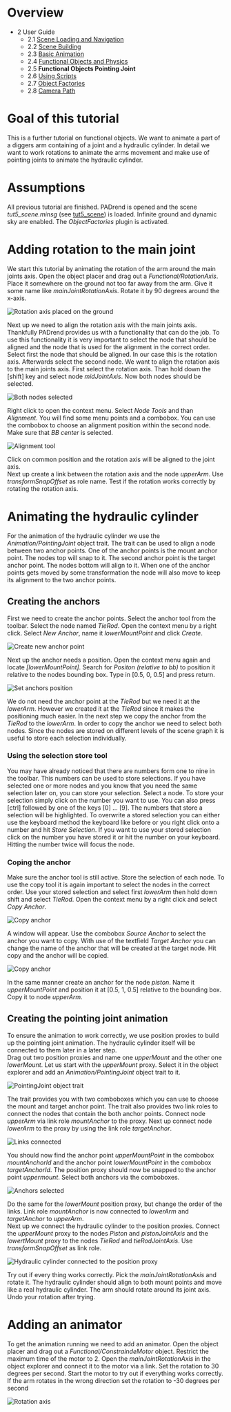 <!------------------------------------------------------------------------------------------------
This work is licensed under the Creative Commons Attribution-ShareAlike 4.0 International License.
 To view a copy of this license, visit http://creativecommons.org/licenses/by-sa/4.0/.
 Author: Florian Pieper (fpieper@mail.uni-paderborn.de)
 PADrend Version 1.0.0
------------------------------------------------------------------------------------------------->
<!---BEGINN_INDEXSECTION--->
<!---Automaticly generated section. Do not edit!!!--->
# Overview
* 2 User Guide
    * 2.1 [Scene Loading and Navigation](../../2_User_Guide/1_Scene_Loading_and_Navigation/Scene_Loading_and_Navigation.md)
    * 2.2 [Scene Building](../../2_User_Guide/2_Scene_Building/Scene_Building.md)
    * 2.3 [Basic Animation](../../2_User_Guide/3_Basic_Animation/Basic_Animation.md)
    * 2.4 [Functional Objects and Physics](../../2_User_Guide/4_Functional_Objects_and_Physics/Functional_Objects_and_Physics.md)
    * 2.5 **Functional Objects Pointing Joint**
    * 2.6 [Using Scripts](../../2_User_Guide/6_Using_Scripts/Using_Scripts.md)
    * 2.7 [Object Factories](../../2_User_Guide/7_Object_Factories/Object_Factories.md)
    * 2.8 [Camera Path](../../2_User_Guide/8_Camera_Path/Camera_Path.md)
<!---END_INDEXSECTION--->

# Goal of this tutorial
This is a further tutorial on functional objects.
We want to animate a part of a diggers arm containing of a joint and a hydraulic cylinder.
In detail we want to work rotations to animate the arms movement and make use of pointing joints to animate the hydraulic cylinder.  

# Assumptions
All previous tutorial are finished.
PADrend is opened and the scene _tut5_scene.minsg_ (see [tut5_scene](scene/tut5_scene.minsg)) is loaded.
Infinite ground and dynamic sky are enabled.
The _ObjectFactories_ plugin is activated.

# Adding rotation to the main joint
We start this tutorial by animating the rotation of the arm around the main joints axis.
Open the object placer and drag out a _Functional/RotationAxis_.
Place it somewhere on the ground not too far away from the arm.
Give it some name like _mainJointRotationAxis_.
Rotate it by 90 degrees around the x-axis.

![Rotation axis placed on the ground](figures/rotation_axis_placed.png)

Next up we need to align the rotation axis with the main joints axis.
Thankfully PADrend provides us with a functionality that can do the job.
To use this functionality it is very important to select the node that should be aligned and the node that is used for the alignment in the correct order.
Select first the node that should be aligned.
In our case this is the rotation axis.
Afterwards select the second node.
We want to align the rotation axis to the main joints axis.
First select the rotation axis.
Than hold down the [shift] key and select node _midJointAxis_.
Now both nodes should be selected.

![Both nodes selected](figures/axis_selected.png)

Right click to open the context menu.
Select _Node Tools_ and than _Alignment_.
You will find some menu points and a combobox.
You can use the combobox to choose an alignment position within the second node.
Make sure that _BB center_ is selected.

![Alignment tool](figures/common_position.png)

Click on common position and the rotation axis will be aligned to the joint axis.  
Next up create a link between the rotation axis and the node _upperArm_.
Use _transformSnapOffset_ as role name.
Test if the rotation works correctly by rotating the rotation axis.

# Animating the hydraulic cylinder
For the animation of the hydraulic cylinder we use the _Animation/PointingJoint_ object trait.
The trait can be used to align a node between two anchor points.
One of the anchor points is the mount anchor point.
The nodes top will snap to it.
The second anchor point is the target anchor point.
The nodes bottom will align to it.
When one of the anchor points gets moved by some transformation the node will also move to keep its alignment to the two anchor points.  

## Creating the anchors
First we need to create the anchor points.
Select the anchor tool from the toolbar.
Select the node named _TieRod_.
Open the context menu by a right click.
Select _New Anchor_, name it _lowerMountPoint_ and click _Create_.

![Create new anchor point](figures/create_anchor.png)

Next up the anchor needs a position.
Open the context menu again and locate _[lowerMountPoint]_.
Search for _Positon (relative to bb)_ to position it relative to the nodes bounding box.
Type in [0.5, 0, 0.5] and press return.

![Set anchors position](figures/set_anchor_position.png)

We do not need the anchor point at the _TieRod_ but we need it at the _lowerArm_.
However we created it at the _TieRod_ since it makes the positioning much easier.
In the next step we copy the anchor from the _TieRod_ to the _lowerArm_.
In order to copy the anchor we need to select both nodes.
Since the nodes are stored on different levels of the scene graph it is useful to store each selection individually.

### Using the selection store tool
You may have already noticed that there are numbers form one to nine in the toolbar.
This numbers can be used to store selections.
If you have selected one or more nodes and you know that you need the same selection later on, you can store your selection.
Select a node.
To store your selection simply click on the number you want to use.
You can also press [ctrl] followed by one of the keys [0] ... [9].
The numbers that store a selection will be highlighted.
To overwrite a stored selection you can either use the keyboard method the keyboard like before or you right click onto a number and hit _Store Selection_.
If you want to use your stored selection click on the number you have stored it or hit the number on your keyboard.
Hitting the number twice will focus the node.

### Coping the anchor

Make sure the anchor tool is still active.
Store the selection of each node.
To use the copy tool it is again important to select the nodes in the correct order.
Use your stored selection and select first _lowerArm_ then hold down shift and select _TieRod_.
Open the context menu by a right click and select _Copy Anchor_.

![Copy anchor](figures/copy_anchor.png)

A window will appear.
Use the combobox _Source Anchor_ to select the anchor you want to copy.
With use of the textfield _Target Anchor_ you can change the name of the anchor that will be created at the target node.
Hit copy and the anchor will be copied.

![Copy anchor](figures/copy_anchor_tool.png)

In the same manner create an anchor for the node _piston_.
Name it _upperMountPoint_ and position it at [0.5, 1, 0.5] relative to the bounding box.
Copy it to node _upperArm_.

## Creating the pointing joint animation
To ensure the animation to work correctly, we use position proxies to build up the pointing joint animation.
The hydraulic cylinder itself will be connected to them later in a later step.  
Drag out two position proxies and name one _upperMount_ and the other one _lowerMount_.
Let us start with the _upperMount_ proxy.
Select it in the object explorer and add an _Animation/PointingJoint_ object trait to it.

![PointingJoint object trait](figures/pointing_joint_trait.png)

The trait provides you with two comboboxes which you can use to choose the mount and target anchor point.
The trait also provides two link roles to connect the nodes that contain the both anchor points.
Connect node _upperArm_ via link role _mountAnchor_ to the proxy.
Next up connect node _lowerArm_ to the proxy by using the link role _targetAnchor_.

![Links connected](figures/pointing_joint_links.png)

You should now find the anchor point _upperMountPoint_ in the combobox _mountAnchorId_ and the anchor point _lowerMountPoint_ in the combobox _targetAnchorId_.
The position proxy should now be snapped to the anchor point _uppermount_.
Select both anchors via the comboboxes.

![Anchors selected](figures/pointing_joint_anchors.png)

Do the same for the _lowerMount_ position proxy, but change the order of the links.
Link role _mountAnchor_ is now connected to _lowerArm_ and _targetAnchor_ to _upperArm_.  
Next up we connect the hydraulic cylinder to the position proxies.
Connect the _upperMount_ proxy to the nodes _Piston_ and _pistonJointAxis_ and the _lowertMount_ proxy to the nodes _TieRod_ and _tieRodJointAxis_.
Use _transformSnapOffset_ as link role.

![Hydraulic cylinder connected to the position proxy](figures/proxy_connected.png)

Try out if every thing works correctly.
Pick the _mainJointRotationAxis_ and rotate it.
The hydraulic cylinder should align to both mount points and move like a real hydraulic cylinder.
The arm should rotate around its joint axis.
Undo your rotation after trying.

# Adding an animator
To get the animation running we need to add an animator.
Open the object placer and drag out a _Functional/ConstraindeMotor_ object.
Restrict the maximum time of the motor to 2.
Open the _mainJointRotationAxis_ in the object explorer and connect it to the motor via a link.
Set the rotation to 30 degrees per second.
Start the motor to try out if everything works correctly.
If the arm rotates in the wrong direction set the rotation to -30 degrees per second

![Rotation axis](figures/rotation_axis.png)

